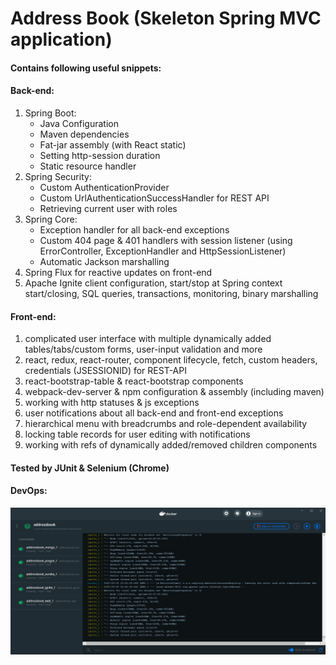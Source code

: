 # Address Book (Skeleton Spring MVC application)

#### Contains following useful snippets:
#### Back-end:
1. Spring Boot: 
    -   Java Configuration
    -   Maven dependencies
    -   Fat-jar assembly (with React static)
    -   Setting http-session duration
    -   Static resource handler
2.  Spring Security:
    -   Custom AuthenticationProvider
    -   Custom UrlAuthenticationSuccessHandler for REST API
    -   Retrieving current user with roles
3. Spring Core:
    -   Exception handler for all back-end exceptions
    -   Custom 404 page & 401 handlers with session listener 
    (using ErrorController, ExceptionHandler and HttpSessionListener)
    -   Automatic Jackson marshalling
4.  Spring Flux for reactive updates on front-end
5.  Apache Ignite client configuration, start/stop at Spring context start/closing, SQL queries, transactions, 
monitoring, binary marshalling

#### Front-end:
1.  complicated user interface with multiple dynamically added tables/tabs/custom forms, user-input validation and more
2.  react, redux, react-router, component lifecycle, fetch, custom headers, credentials (JSESSIONID) for REST-API
3.  react-bootstrap-table & react-bootstrap components
4.  webpack-dev-server & npm configuration & assembly (including maven)
5.  working with http statuses & js exceptions
6.  user notifications about all back-end and front-end exceptions
7.  hierarchical menu with breadcrumbs and role-dependent availability
8.  locking table records for user editing with notifications
9.  working with refs of dynamically added/removed children components


#### Tested by JUnit & Selenium (Chrome)

#### DevOps:
<img src="https://raw.githubusercontent.com/dredwardhyde/addressbook/master/deployment.png" width="900"/>
